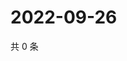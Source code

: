 # 2022-09-26

共 0 条

<!-- BEGIN WEIBO -->
<!-- 最后更新时间 Mon Sep 26 2022 08:35:49 GMT+0800 (China Standard Time) -->

<!-- END WEIBO -->

